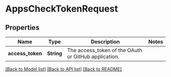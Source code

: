 # AppsCheckTokenRequest

## Properties

Name | Type | Description | Notes
------------ | ------------- | ------------- | -------------
**access_token** | **String** | The access_token of the OAuth or GitHub application. | 

[[Back to Model list]](../README.md#documentation-for-models) [[Back to API list]](../README.md#documentation-for-api-endpoints) [[Back to README]](../README.md)



